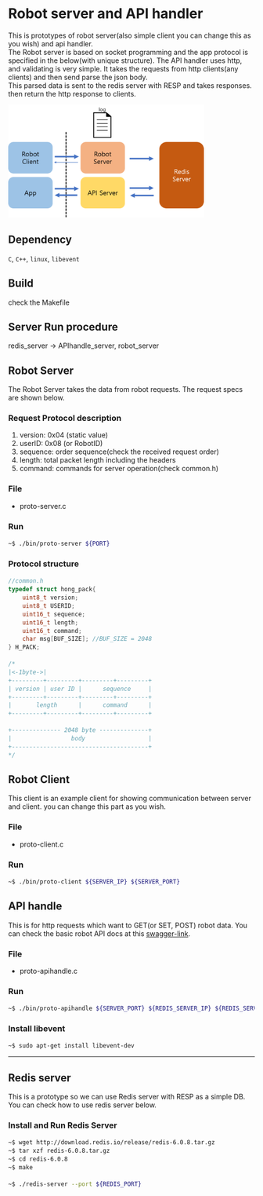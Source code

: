 # Robot server and API handler
This is prototypes of robot server(also simple client you can change this as you wish) and api handler. <br> The Robot server is based on socket programming and the app protocol is specified in the below(with unique structure). The API handler uses http, and validating is very simple. It takes the requests from http clients(any clients) and then send parse the json body.<br> This parsed data is sent to the redis server with RESP and takes responses. then return the http response to clients.<br>

<img src="./server-structure.png" width="400px" height="230px" title="server-structure" alt="Duck"></img><br/>

## Dependency
`C`, `C++`, `linux`, `libevent`

## Build

check the Makefile
## Server Run procedure
redis_server -> APIhandle_server, robot_server 

## Robot Server
The Robot Server takes the data from robot requests. The request specs are shown below. 
### Request Protocol description
1. version: 0x04 (static value)
2. userID: 0x08 (or RobotID)
3. sequence: order sequence(check the received request order)
4. length: total packet length including the headers
5. command: commands for server operation(check common.h)
### File
- proto-server.c
### Run
```bash
~$ ./bin/proto-server ${PORT}
```

### Protocol structure
```c
//common.h
typedef struct hong_pack{
    uint8_t version;
    uint8_t USERID;
    uint16_t sequence;
    uint16_t length;
    uint16_t command;
    char msg[BUF_SIZE]; //BUF_SIZE = 2048
} H_PACK;

/*
|<-1byte->|
+---------+---------+---------+---------+
| version | user ID |      sequence     |
+---------+---------+---------+---------+
|       length      |      command      |
+---------+---------+---------+---------+

+-------------- 2048 byte --------------+
|                 body                  |
+---------------------------------------+
*/
```

## Robot Client
This client is an example client for showing communication between server and client. you can change this part as you wish.
### File
- proto-client.c
### Run
```bash
~$ ./bin/proto-client ${SERVER_IP} ${SERVER_PORT}
```

## API handle
This is for http requests which want to GET(or SET, POST) robot data. You can check the basic robot API docs at this [swagger-link](https://app.swaggerhub.com/apis-docs/runtaeki/robot-dhive/1.0.0 "swagger-dhive-robot").
### File
- proto-apihandle.c
### Run
```bash
~$ ./bin/proto-apihandle ${SERVER_PORT} ${REDIS_SERVER_IP} ${REDIS_SERVER_PORT}
```
### Install libevent
```bash
~$ sudo apt-get install libevent-dev
```

---
## Redis server
This is a prototype so we can use Redis server with RESP as a simple DB. You can check how to use redis server below.
### Install and Run Redis Server
```bash
~$ wget http://download.redis.io/release/redis-6.0.8.tar.gz
~$ tar xzf redis-6.0.8.tar.gz
~$ cd redis-6.0.8
~$ make

~$ ./redis-server --port ${REDIS_PORT}
```